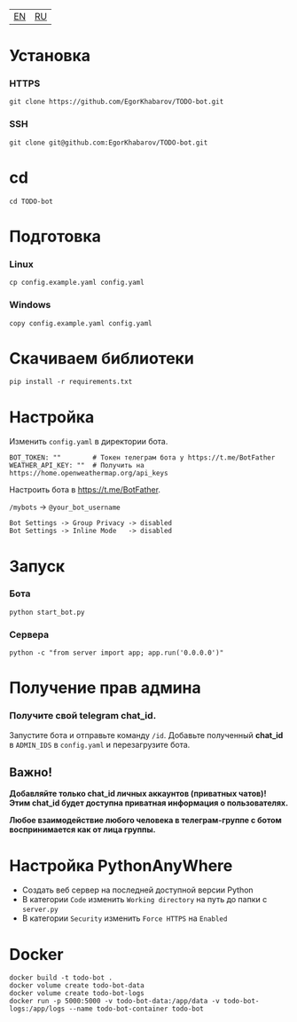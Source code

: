 <table>
    <td><a href="/setup.md">EN</a></td>
    <td><a href="/setup_ru.md">RU</a></td>
</table>

# Установка

### HTTPS

```shell
git clone https://github.com/EgorKhabarov/TODO-bot.git
```

### SSH

```shell
git clone git@github.com:EgorKhabarov/TODO-bot.git
```

# cd

```shell
cd TODO-bot
```

# Подготовка

### Linux

```shell
cp config.example.yaml config.yaml
```

### Windows

```shell
copy config.example.yaml config.yaml
```

# Скачиваем библиотеки

```shell
pip install -r requirements.txt
```

# Настройка

Изменить `config.yaml` в директории бота.

```.env
BOT_TOKEN: ""        # Токен телеграм бота у https://t.me/BotFather
WEATHER_API_KEY: ""  # Получить на https://home.openweathermap.org/api_keys
```

Настроить бота в https://t.me/BotFather.

`/mybots` -> `@your_bot_username`
```
Bot Settings -> Group Privacy -> disabled
Bot Settings -> Inline Mode   -> disabled
```

# Запуск

### Бота

```shell
python start_bot.py
```

### Сервера

```shell
python -c "from server import app; app.run('0.0.0.0')"
```

# Получение прав админа

### Получите свой telegram **chat_id**.

Запустите бота и отправьте команду `/id`.
Добавьте полученный **chat_id** в `ADMIN_IDS` в `config.yaml` и перезагрузите бота.

## Важно!

**Добавляйте только chat_id личных аккаунтов (приватных чатов)!**
**Этим chat_id будет доступна приватная информация о пользователях.**

**Любое взаимодействие любого человека в телеграм-группе с ботом воспринимается как от лица группы.**

# Настройка PythonAnyWhere

- Создать веб сервер на последней доступной версии Python
- В категории `Code` изменить `Working directory` на путь до папки с `server.py`
- В категории `Security` изменить `Force HTTPS` на `Enabled`

# Docker

```shell
docker build -t todo-bot .
docker volume create todo-bot-data
docker volume create todo-bot-logs
docker run -p 5000:5000 -v todo-bot-data:/app/data -v todo-bot-logs:/app/logs --name todo-bot-container todo-bot
```
